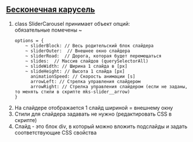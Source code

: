 ## [Бесконечная карусель](cyberqostya.github.io/infinite-carousel)
1. class SliderCarousel принимает объект опций:  
      обязательные помечены ~
      ```
      options = {
          ~ sliderBlock: // Весь родительский блок слайдера
          ~ sliderOuter:  // Внешнее окно слайдера
          ~ sliderRoad:  // Дорога, которая будет перемещаться
          ~ slides:  // Массив слайдов (querySelectorAll)
          ~ slideWidth: // Ширина 1 слайда в [px]
          ~ slideHeight: // Высота 1 слайда [px]
            animationSpeed: // Скорость анимации [s]
            arrowLeft: // Стрелка управления слайдером 
            arrowRight: // Стрелка управления слайдером (если не заданы, то менять стили в скрипте mks-slider__arrow)
      }
      ``` 
1. На слайдере отображается 1 слайд шириной = внешнему окну
2. Стили для слайдера задавать не нужно (редактировать CSS в скрипте)
3. Слайд - это блок div, в который можно вложить подслайды и задать соответствующие CSS свойства
